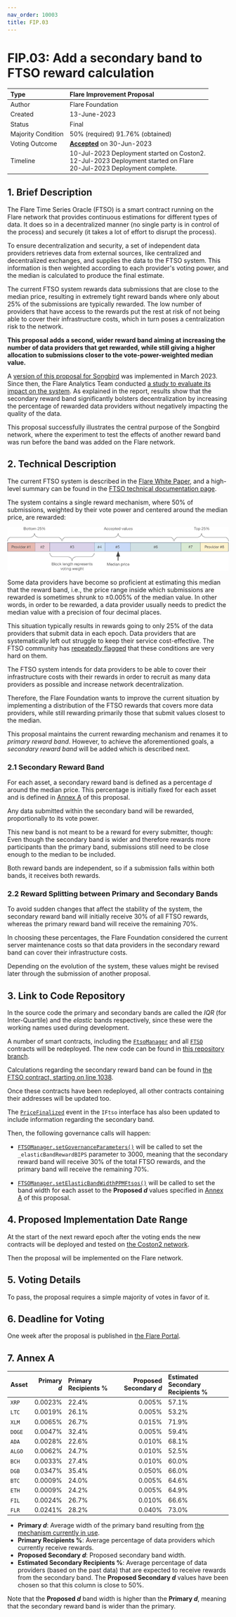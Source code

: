 ```yaml
---
nav_order: 10003
title: FIP.03
---
```


# FIP.03: Add a secondary band to FTSO reward calculation

| Type               | Flare Improvement Proposal                  |
| :----------------- | :------------------------------------------ |
| Author             | Flare Foundation                            |
| Created            | 13-June-2023                                |
| Status             | Final                                       |
| Majority Condition | 50% (required) 91.76% (obtained)            |
| Voting Outcome     | [**Accepted**][ProposalLink] on 30-Jun-2023 |
| Timeline           | 10-Jul-2023 Deployment started on Coston2.<br>12-Jul-2023 Deployment started on Flare<br>20-Jul-2023 Deployment complete. |

[ProposalLink]: https://portal.flare.network/proposal/view/102346860651209103299352271877494040880208493959912687607164289066303939599680?chainId=14

## 1. Brief Description

The Flare Time Series Oracle (FTSO) is a smart contract running on the Flare network that provides continuous estimations for different types of data. It does so in a decentralized manner (no single party is in control of the process) and securely (it takes a lot of effort to disrupt the process).

To ensure decentralization and security, a set of independent data providers retrieves data from external sources, like centralized and decentralized exchanges, and supplies the data to the FTSO system. This information is then weighted according to each provider's voting power, and the median is calculated to produce the final estimate.

The current FTSO system rewards data submissions that are close to the median price, resulting in extremely tight reward bands where only about 25% of the submissions are typically rewarded. The low number of providers that have access to the rewards put the rest at risk of not being able to cover their infrastructure costs, which in turn poses a centralization risk to the network.

**This proposal adds a second, wider reward band aiming at increasing the number of data providers that get rewarded, while still giving a higher allocation to submissions closer to the vote-power-weighted median value.**

A [version of this proposal for Songbird](../STP/STP_2.md) was implemented in March 2023. Since then, the Flare Analytics Team conducted [a study to evaluate its impact on the system](https://flare.network/wp-content/uploads/Flare-Analytics-Report-02-Impact-of-the-secondary-FTSO-reward-band.pdf). As explained in the report, results show that the secondary reward band significantly bolsters decentralization by increasing the percentage of rewarded data providers without negatively impacting the quality of the data.

This proposal successfully illustrates the central purpose of the Songbird network, where the experiment to test the effects of another reward band was run before the band was added on the Flare network.

## 2. Technical Description

The current FTSO system is described in the [Flare White Paper](https://flare.network/wp-content/uploads/Flare-White-Paper-v2.pdf), and a high-level summary can be found in the [FTSO technical documentation page](https://docs.flare.network/tech/ftso/).

The system contains a single reward mechanism, where 50% of submissions, weighted by their vote power and centered around the median price, are rewarded:

![price](../assets/ftso_reward_mechanism.png)

Some data providers have become so proficient at estimating this median that the reward band, i.e., the price range inside which submissions are rewarded is sometimes shrunk to ±0.005% of the median value.
In other words, in order to be rewarded, a data provider usually needs to predict the median value with a precision of four decimal places.

This situation typically results in rewards going to only 25% of the data providers that submit data in each epoch.
Data providers that are systematically left out struggle to keep their service cost-effective.
The FTSO community has [repeatedly flagged](https://twitter.com/ftso_au/status/1617352195137236994) that these conditions are very hard on them.

The FTSO system intends for data providers to be able to cover their infrastructure costs with their rewards in order to recruit as many data providers as possible and increase network decentralization.

Therefore, the Flare Foundation wants to improve the current situation by implementing a distribution of the FTSO rewards that covers more data providers, while still rewarding primarily those that submit values closest to the median.

This proposal maintains the current rewarding mechanism and renames it to _primary reward band_.
However, to achieve the aforementioned goals, a _secondary reward band_ will be added which is described next.

### 2.1 Secondary Reward Band

For each asset, a secondary reward band is defined as a percentage _d_ around the median price.
This percentage is initially fixed for each asset and is defined in [Annex A](#annex-a) of this proposal.

Any data submitted within the secondary band will be rewarded, proportionally to its vote power.

This new band is not meant to be a reward for every submitter, though: Even though the secondary band is wider and therefore rewards more participants than the primary band, submissions still need to be close enough to the median to be included.

Both reward bands are independent, so if a submission falls within both bands, it receives both rewards.

### 2.2 Reward Splitting between Primary and Secondary Bands

To avoid sudden changes that affect the stability of the system, the secondary reward band will initially receive 30% of all FTSO rewards, whereas the primary reward band will receive the remaining 70%.

In choosing these percentages, the Flare Foundation considered the current server maintenance costs so that data providers in the secondary reward band can cover their infrastructure costs.

Depending on the evolution of the system, these values might be revised later through the submission of another proposal.

## 3. Link to Code Repository

In the source code the primary and secondary bands are called the _IQR_ (for Inter-Quartile) and the _elastic_ bands respectively, since these were the working names used during development.

A number of smart contracts, including the [`FtsoManager`](https://gitlab.com/flarenetwork/flare-smart-contracts/-/blob/master/contracts/ftso/implementation/FtsoManager.sol) and all [`FTSO`](https://gitlab.com/flarenetwork/flare-smart-contracts/-/blob/master/contracts/ftso/implementation/Ftso.sol) contracts will be redeployed.
The new code can be found in [this repository branch](https://gitlab.com/flarenetwork/flare-smart-contracts/-/tree/master/contracts).

Calculations regarding the secondary reward band can be found in [the FTSO contract, starting on line 1038](https://gitlab.com/flarenetwork/flare-smart-contracts/-/blob/master/contracts/ftso/implementation/Ftso.sol#L1038).

Once these contracts have been redeployed, all other contracts containing their addresses will be updated too.

The [`PriceFinalized`](https://gitlab.com/flarenetwork/flare-smart-contracts/-/blob/master/contracts/userInterfaces/IFtso.sol#L25) event in the `IFtso` interface has also been updated to include information regarding the secondary band.

Then, the following governance calls will happen:

* [`FTSOManager.setGovernanceParameters()`](https://gitlab.com/flarenetwork/flare-smart-contracts/-/blob/master/contracts/ftso/implementation/FtsoManager.sol#L391) will be called to set the `_elasticBandRewardBIPS` parameter to 3000, meaning that the secondary reward band will receive 30% of the total FTSO rewards, and the primary band will receive the remaining 70%.

* [`FTSOManager.setElasticBandWidthPPMFtsos()`](https://gitlab.com/flarenetwork/flare-smart-contracts/-/blob/master/contracts/ftso/implementation/FtsoManager.sol#L444) will be called to set the band width for each asset to the **Proposed _d_** values specified in [Annex A](#annex-a) of this proposal.

## 4. Proposed Implementation Date Range

At the start of the next reward epoch after the voting ends the new contracts will be deployed and tested on [the Coston2 network](https://docs.flare.network/dev/reference/network-configs/).

Then the proposal will be implemented on the Flare network.

## 5. Voting Details

To pass, the proposal requires a simple majority of votes in favor of it.

## 6. Deadline for Voting

One week after the proposal is published in [the Flare Portal](https://portal.flare.network/).

## 7. Annex A

| Asset  | Primary _d_ | Primary Recipients % | Proposed Secondary _d_ | Estimated Secondary Recipients % |
| :----- | ----------: | :------------------- | ---------------------: | :------------------------------- |
| `XRP`  |     0.0023% | 22.4%                |                 0.005% | 57.1%                            |
| `LTC`  |     0.0019% | 26.1%                |                 0.005% | 53.2%                            |
| `XLM`  |     0.0065% | 26.7%                |                 0.015% | 71.9%                            |
| `DOGE` |     0.0047% | 32.4%                |                 0.005% | 59.4%                            |
| `ADA`  |     0.0028% | 22.6%                |                 0.010% | 68.1%                            |
| `ALGO` |     0.0062% | 24.7%                |                 0.010% | 52.5%                            |
| `BCH`  |     0.0033% | 27.4%                |                 0.010% | 60.0%                            |
| `DGB`  |     0.0347% | 35.4%                |                 0.050% | 66.0%                            |
| `BTC`  |     0.0009% | 24.0%                |                 0.005% | 64.6%                            |
| `ETH`  |     0.0009% | 24.2%                |                 0.005% | 64.9%                            |
| `FIL`  |     0.0024% | 26.7%                |                 0.010% | 66.6%                            |
| `FLR`  |     0.0241% | 28.2%                |                 0.040% | 73.0%                            |

* **Primary _d_**: Average width of the primary band resulting from [the mechanism currently in use](https://docs.flare.network/tech/ftso/).
* **Primary Recipients %**: Average percentage of data providers which currently receive rewards.
* **Proposed Secondary _d_**: Proposed secondary band width.
* **Estimated Secondary Recipients %**: Average percentage of data providers (based on the past data) that are expected to receive rewards from the secondary band.
    The **Proposed Secondary _d_** values have been chosen so that this column is close to 50%.

Note that the **Proposed _d_** band width is higher than the **Primary _d_**, meaning that the secondary reward band is wider than the primary.
